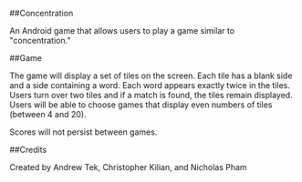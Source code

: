 ##Concentration

An Android game that allows users to play a game similar to "concentration."

##Game

The game will display a set of tiles on the screen. Each tile has a blank side and a side containing a word. Each word appears exactly twice in the tiles. Users turn over two tiles and if a match is found, the tiles remain displayed. Users will be able to choose games that display even numbers of tiles (between 4 and 20).

Scores will not persist between games.

##Credits

Created by Andrew Tek, Christopher Kilian, and Nicholas Pham
